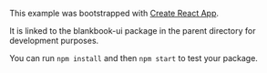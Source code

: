 This example was bootstrapped with [Create React App](https://github.com/facebook/create-react-app).

It is linked to the blankbook-ui package in the parent directory for development purposes.

You can run `npm install` and then `npm start` to test your package.
